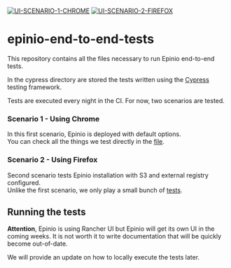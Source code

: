 [![UI-SCENARIO-1-CHROME](https://github.com/epinio/epinio-end-to-end-tests/actions/workflows/scenario_1_cypress_chrome.yml/badge.svg?event=schedule)](https://github.com/epinio/epinio-end-to-end-tests/actions/workflows/scenario_1_cypress_chrome.yml?query=event%3Aschedule)
[![UI-SCENARIO-2-FIREFOX](https://github.com/epinio/epinio-end-to-end-tests/actions/workflows/scenario_2_cypress_firefox.yml/badge.svg?event=schedule)](https://github.com/epinio/epinio-end-to-end-tests/actions/workflows/scenario_2_cypress_firefox.yml?query=event%3Aschedule)
# epinio-end-to-end-tests
This repository contains all the files necessary to run Epinio end-to-end tests.

In the cypress directory are stored the tests written using the [Cypress](https://www.cypress.io/) testing framework.

Tests are executed every night in the CI. For now, two scenarios are tested.
### Scenario 1 - Using Chrome
In this first scenario, Epinio is deployed with default options. </br>
You can check all the things we test directly in the [file](./cypress/integration/scenarios/with_default_options.spec.ts).

### Scenario 2 - Using Firefox
Second scenario tests Epinio installation with S3 and external registry configured. </br>
Unlike the first scenario, we only play a small bunch of [tests](./cypress/integration/scenarios/with_s3_and_external_registry.spec.ts).

## Running the tests

__Attention__, Epinio is using Rancher UI but Epinio will get its own UI in the coming weeks.
It is not worth it to write documentation that will be quickly become out-of-date.

We will provide an update on how to locally execute the tests later.
